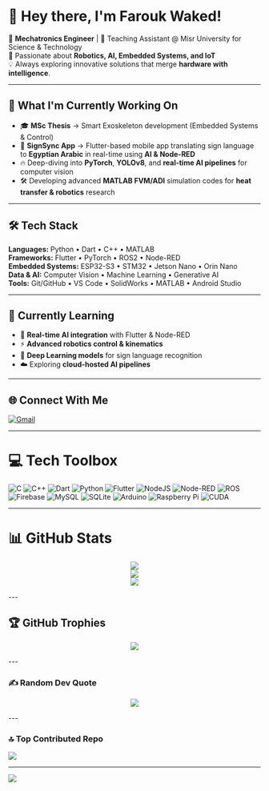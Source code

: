 # 👋 Hey there, I'm **Farouk Waked!**  
🚀 **Mechatronics Engineer** | 📍 Teaching Assistant @ Misr University for Science & Technology  
🤖 Passionate about **Robotics, AI, Embedded Systems, and IoT**  
💡 Always exploring innovative solutions that merge **hardware with intelligence**.

---

## 🧩 What I'm Currently Working On
- 🎓 **MSc Thesis** → Smart Exoskeleton development (Embedded Systems & Control)  
- 📱 **SignSync App** → Flutter-based mobile app translating sign language to **Egyptian Arabic** in real-time using **AI & Node-RED**  
- 🔥 Deep-diving into **PyTorch**, **YOLOv8**, and **real-time AI pipelines** for computer vision  
- 🛠️ Developing advanced **MATLAB FVM/ADI** simulation codes for **heat transfer & robotics** research  

---

## 🛠 Tech Stack
**Languages:** Python • Dart • C++ • MATLAB  
**Frameworks:** Flutter • PyTorch • ROS2 • Node-RED  
**Embedded Systems:** ESP32-S3 • STM32 • Jetson Nano • Orin Nano  
**Data & AI:** Computer Vision • Machine Learning • Generative AI  
**Tools:** Git/GitHub • VS Code • SolidWorks • MATLAB • Android Studio  

---

## 🌱 Currently Learning
- 🤝 **Real-time AI integration** with Flutter & Node-RED  
- ⚡ **Advanced robotics control & kinematics**  
- 🧠 **Deep Learning models** for sign language recognition  
- ☁️ Exploring **cloud-hosted AI pipelines**  

---

## 🌐 Connect With Me

[![Gmail](https://img.shields.io/badge/Email-D14836?logo=gmail&logoColor=white)](mailto:farouk.waked@must.edu.eg)

---

# 💻 Tech Toolbox
![C](https://img.shields.io/badge/c-%2300599C.svg?style=for-the-badge&logo=c&logoColor=white)
![C++](https://img.shields.io/badge/c++-%2300599C.svg?style=for-the-badge&logo=c%2B%2B&logoColor=white)
![Dart](https://img.shields.io/badge/dart-%230175C2.svg?style=for-the-badge&logo=dart&logoColor=white)
![Python](https://img.shields.io/badge/python-3670A0?style=for-the-badge&logo=python&logoColor=ffdd54)
![Flutter](https://img.shields.io/badge/Flutter-%2302569B.svg?style=for-the-badge&logo=Flutter&logoColor=white)
![NodeJS](https://img.shields.io/badge/node.js-6DA55F?style=for-the-badge&logo=node.js&logoColor=white)
![Node-RED](https://img.shields.io/badge/Node--RED-%238F0000.svg?style=for-the-badge&logo=node-red&logoColor=white)
![ROS](https://img.shields.io/badge/ros-%230A0FF9.svg?style=for-the-badge&logo=ros&logoColor=white)
![Firebase](https://img.shields.io/badge/firebase-a08021?style=for-the-badge&logo=firebase&logoColor=ffcd34)
![MySQL](https://img.shields.io/badge/mysql-4479A1.svg?style=for-the-badge&logo=mysql&logoColor=white)
![SQLite](https://img.shields.io/badge/sqlite-%2307405e.svg?style=for-the-badge&logo=sqlite&logoColor=white)
![Arduino](https://img.shields.io/badge/-Arduino-00979D?style=for-the-badge&logo=Arduino&logoColor=white)
![Raspberry Pi](https://img.shields.io/badge/-Raspberry_Pi-C51A4A?style=for-the-badge&logo=Raspberry-Pi)
![CUDA](https://img.shields.io/badge/cuda-000000.svg?style=for-the-badge&logo=nVIDIA&logoColor=green)

---

# 📊 GitHub Stats
<div align="center">
  
![](https://github-readme-stats.vercel.app/api?username=Faroukemam&theme=dark&hide_border=true&include_all_commits=true&count_private=false)<br/>
![](https://nirzak-streak-stats.vercel.app/?user=Faroukemam&theme=dark&hide_border=true)<br/>
![](https://github-readme-stats.vercel.app/api/top-langs/?username=Faroukemam&theme=dark&hide_border=true&include_all_commits=true&count_private=false&layout=compact)

</div>
---

## 🏆 GitHub Trophies 
<div align="center">

![](https://github-profile-trophy.vercel.app/?username=Faroukemam&theme=radical&no-frame=false&no-bg=false&margin-w=4)

</div>
---

### ✍️ Random Dev Quote
<div align="center">

![](https://quotes-github-readme.vercel.app/api?type=horizontal&theme=radical)

</div>
---

### 🔝 Top Contributed Repo
![](https://github-contributor-stats.vercel.app/api?username=Faroukemam&limit=5&theme=dark&combine_all_yearly_contributions=true)

---

[![](https://visitcount.itsvg.in/api?id=Faroukemam&icon=0&color=0)](https://visitcount.itsvg.in)

